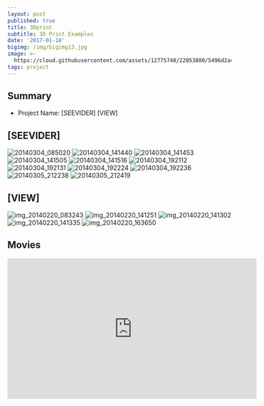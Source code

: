 ```yaml
---
layout: post
published: true
title: 3Dprint
subtitle: 3D Print Examples
date: '2017-01-18'
bigimg: /img/bigimg13.jpg
image: >-
  https://cloud.githubusercontent.com/assets/12775748/22053800/5496d2a4-dd96-11e6-9660-71b5a48cc5ca.jpg
tags: project
---
```


## Summary
* Project Name: [SEEVIDER] [VIEW]

## [SEEVIDER]

![20140304_085020](https://cloud.githubusercontent.com/assets/12775748/22053786/540a22c8-dd96-11e6-8467-dc3ca4c287b3.jpg)
![20140304_141440](https://cloud.githubusercontent.com/assets/12775748/22053787/54339978-dd96-11e6-8260-49273f2953ff.jpg)
![20140304_141453](https://cloud.githubusercontent.com/assets/12775748/22053788/5446aebe-dd96-11e6-8267-c5640cfc4f56.jpg)
![20140304_141505](https://cloud.githubusercontent.com/assets/12775748/22053790/544cea54-dd96-11e6-8da2-d1ce468d47a3.jpg)
![20140304_141516](https://cloud.githubusercontent.com/assets/12775748/22053789/544c3bd6-dd96-11e6-9166-1d68b4c7d565.jpg)
![20140304_192112](https://cloud.githubusercontent.com/assets/12775748/22053792/54575200-dd96-11e6-9bd4-06c4af889668.jpg)
![20140304_192131](https://cloud.githubusercontent.com/assets/12775748/22053793/54579bc0-dd96-11e6-922c-7bbc9e279412.jpg)
![20140304_192224](https://cloud.githubusercontent.com/assets/12775748/22053794/5469d146-dd96-11e6-96d5-ea590577f77a.jpg)
![20140304_192236](https://cloud.githubusercontent.com/assets/12775748/22053796/5474a418-dd96-11e6-856e-e0ed46fd6b53.jpg)
![20140305_212238](https://cloud.githubusercontent.com/assets/12775748/22053795/54729678-dd96-11e6-835e-7f0e1ab5f8c6.jpg)
![20140305_212419](https://cloud.githubusercontent.com/assets/12775748/22053797/54795c10-dd96-11e6-93f8-45fec69a0969.jpg)

## [VIEW]

![img_20140220_083243](https://cloud.githubusercontent.com/assets/12775748/22053798/547d2098-dd96-11e6-824f-3e6429983b6b.jpg)
![img_20140220_141251](https://cloud.githubusercontent.com/assets/12775748/22053799/548c2052-dd96-11e6-8aa7-77ccd7246b9c.jpg)
![img_20140220_141302](https://cloud.githubusercontent.com/assets/12775748/22053800/5496d2a4-dd96-11e6-9660-71b5a48cc5ca.jpg)
![img_20140220_141335](https://cloud.githubusercontent.com/assets/12775748/22053801/5497a35a-dd96-11e6-800a-ff5861c72c2d.jpg)
![img_20140220_163650](https://cloud.githubusercontent.com/assets/12775748/22053802/549f18c4-dd96-11e6-90e8-e8daf8eac85e.jpg)



## Movies
<iframe width="560" height="315" src="https://www.youtube.com/embed/T8W3BfB4hYo" frameborder="0" allowfullscreen></iframe>
